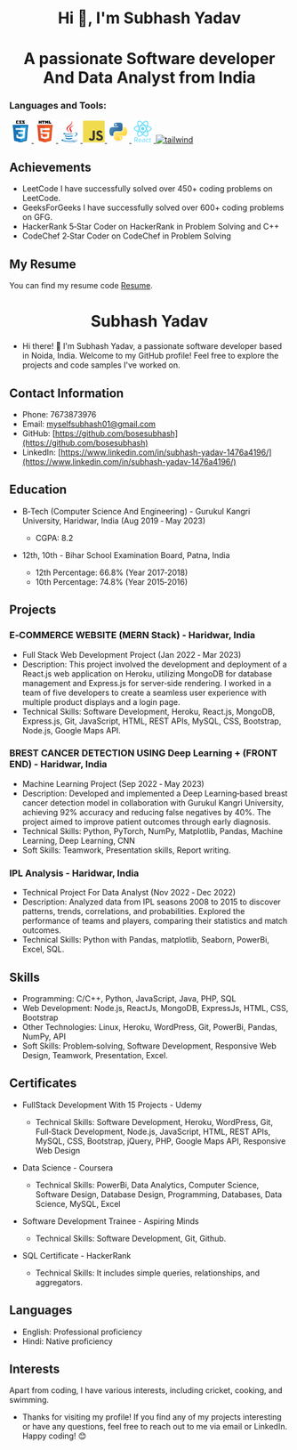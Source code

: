 <h1 align="center" >Hi 👋, I'm Subhash Yadav</h1>

<h1 align="center" >A passionate Software developer And Data Analyst from India</h1>

<!-- 
<h3 align="left">Connect with me:</h3>
<p align="left">
  <a href="https://twitter.com/sarthak31033625" target="_blank">
    <img align="center" src="https://raw.githubusercontent.com/rahuldkjain/github-profile-readme-generator/master/src/images/icons/Social/twitter.svg" alt="sarthak31033625" height="30" width="40" />
  </a>
  <a href="https://linkedin.com/in/sarthak-bhatnagar-197578212" target="_blank">
    <img align="center" src="https://raw.githubusercontent.com/rahuldkjain/github-profile-readme-generator/master/src/images/icons/Social/linked-in-alt.svg" alt="sarthak-bhatnagar-197578212" height="30" width="40" />
  </a>
  <a href="https://codesandbox.com/sarthakw01" target="_blank">
    <img align="center" src="https://raw.githubusercontent.com/rahuldkjain/github-profile-readme-generator/master/src/images/icons/Social/codesandbox.svg" alt="sarthakw01" height="30" width="40" />
  </a>
  <a href="https://instagram.com/sarthakbhatnagar2506" target="_blank">
    <img align="center" src="https://raw.githubusercontent.com/rahuldkjain/github-profile-readme-generator/master/src/images/icons/Social/instagram.svg" alt="sarthakbhatnagar2506" height="30" width="40" />
  </a>
  <a href="https://www.leetcode.com/https://leetcode.com/sarthakw01/" target="_blank">
    <img align="center" src="https://raw.githubusercontent.com/rahuldkjain/github-profile-readme-generator/master/src/images/icons/Social/leet-code.svg" alt="https://leetcode.com/sarthakw01/" height="30" width="40" />
  </a>
  <a href="https://auth.geeksforgeeks.org/user/https://auth.geeksforgeeks.org/user/sarthakbhatnagar999/profile" target="_blank">
    <img align="center" src="https://raw.githubusercontent.com/rahuldkjain/github-profile-readme-generator/master/src/images/icons/Social/geeks-for-geeks.svg" alt="https://auth.geeksforgeeks.org/user/sarthakbhatnagar999/profile" height="30" width="40" />
  </a>
</p>
-->


<h3 align="left">Languages and Tools:</h3>
<p align="left">
  <a href="https://www.w3schools.com/css/" target="_blank" rel="noreferrer">
    <img src="https://raw.githubusercontent.com/devicons/devicon/master/icons/css3/css3-original-wordmark.svg" alt="css3" width="40" height="40"/>
  </a>
  <a href="https://www.w3.org/html/" target="_blank" rel="noreferrer">
    <img src="https://raw.githubusercontent.com/devicons/devicon/master/icons/html5/html5-original-wordmark.svg" alt="html5" width="40" height="40"/>
  </a>
  <a href="https://www.java.com" target="_blank" rel="noreferrer">
    <img src="https://raw.githubusercontent.com/devicons/devicon/master/icons/java/java-original.svg" alt="java" width="40" height="40"/>
  </a>
  <a href="https://developer.mozilla.org/en-US/docs/Web/JavaScript" target="_blank" rel="noreferrer">
    <img src="https://raw.githubusercontent.com/devicons/devicon/master/icons/javascript/javascript-original.svg" alt="javascript" width="40" height="40"/>
  </a>
  <a href="https://www.python.org" target="_blank" rel="noreferrer">
    <img src="https://raw.githubusercontent.com/devicons/devicon/master/icons/python/python-original.svg" alt="python" width="40" height="40"/>
  </a>
  <a href="https://reactjs.org/" target="_blank" rel="noreferrer">
    <img src="https://raw.githubusercontent.com/devicons/devicon/master/icons/react/react-original-wordmark.svg" alt="react" width="40" height="40"/>
  </a>
  <a href="https://tailwindcss.com/" target="_blank" rel="noreferrer">
    <img src="https://www.vectorlogo.zone/logos/tailwindcss/tailwindcss-icon.svg" alt="tailwind" width="40" height="40"/>
  </a>
</p>


## Achievements
-  LeetCode I have successfully solved over 450+ coding problems on LeetCode.<br>
-  GeeksForGeeks I have successfully solved over 600+ coding problems on GFG.<br>
-  HackerRank 5‑Star Coder on HackerRank in Problem Solving and C++<br>
-  CodeChef 2‑Star Coder on CodeChef in Problem Solving

## My Resume

You can find my resume code [Resume](https://drive.google.com/file/d/1xJNpwXQFiZhLWnhLHgZTm2FXN1YZjhlE/view).





<h1 align="center" >Subhash Yadav</h1>

- Hi there! 👋 I'm Subhash Yadav, a passionate software developer based in Noida, India. Welcome to my GitHub profile! Feel free to explore the projects and code samples I've worked on.

## Contact Information
- Phone: 7673873976
- Email: myselfsubhash01@gmail.com
- GitHub: [https://github.com/bosesubhash](https://github.com/bosesubhash)
- LinkedIn: [https://www.linkedin.com/in/subhash-yadav-1476a4196/](https://www.linkedin.com/in/subhash-yadav-1476a4196/)

## Education
- B‑Tech (Computer Science And Engineering) - Gurukul Kangri University, Haridwar, India (Aug 2019 ‑ May 2023)
  - CGPA: 8.2

- 12th, 10th - Bihar School Examination Board, Patna, India
  - 12th Percentage: 66.8% (Year 2017‑2018)
  - 10th Percentage: 74.8% (Year 2015‑2016)

## Projects

### E‑COMMERCE WEBSITE (MERN Stack) - Haridwar, India
- Full Stack Web Development Project (Jan 2022 ‑ Mar 2023)
- Description: This project involved the development and deployment of a React.js web application on Heroku, utilizing MongoDB for database management and Express.js for server‑side rendering. I worked in a team of five developers to create a seamless user experience with multiple product displays and a login page.
- Technical Skills: Software Development, Heroku, React.js, MongoDB, Express.js, Git, JavaScript, HTML, REST APIs, MySQL, CSS, Bootstrap, Node.js, Google Maps API.

### BREST CANCER DETECTION USING Deep Learning + (FRONT END) - Haridwar, India
- Machine Learning Project (Sep 2022 ‑ May 2023)
- Description: Developed and implemented a Deep Learning‑based breast cancer detection model in collaboration with Gurukul Kangri University, achieving 92% accuracy and reducing false negatives by 40%. The project aimed to improve patient outcomes through early diagnosis.
- Technical Skills: Python, PyTorch, NumPy, Matplotlib, Pandas, Machine Learning, Deep Learning, CNN
- Soft Skills: Teamwork, Presentation skills, Report writing.

### IPL Analysis - Haridwar, India
- Technical Project For Data Analyst (Nov 2022 ‑ Dec 2022)
- Description: Analyzed data from IPL seasons 2008 to 2015 to discover patterns, trends, correlations, and probabilities. Explored the performance of teams and players, comparing their statistics and match outcomes.
- Technical Skills: Python with Pandas, matplotlib, Seaborn, PowerBi, Excel, SQL.

## Skills
- Programming: C/C++, Python, JavaScript, Java, PHP, SQL
- Web Development: Node.js, ReactJs, MongoDB, ExpressJs, HTML, CSS, Bootstrap
- Other Technologies: Linux, Heroku, WordPress, Git, PowerBi, Pandas, NumPy, API
- Soft Skills: Problem‑solving, Software Development, Responsive Web Design, Teamwork, Presentation, Excel.

## Certificates
- FullStack Development With 15 Projects - Udemy
  - Technical Skills: Software Development, Heroku, WordPress, Git, Full‑Stack Development, Node.js, JavaScript, HTML, REST APIs, MySQL, CSS, Bootstrap, jQuery, PHP, Google Maps API, Responsive Web Design

- Data Science - Coursera
  - Technical Skills: PowerBi, Data Analytics, Computer Science, Software Design, Database Design, Programming, Databases, Data Science, MySQL, Excel

- Software Development Trainee - Aspiring Minds
  - Technical Skills: Software Development, Git, Github.

- SQL Certificate - HackerRank
  - Technical Skills: It includes simple queries, relationships, and aggregators.

## Languages
- English: Professional proficiency
- Hindi: Native proficiency

## Interests
Apart from coding, I have various interests, including cricket, cooking, and swimming.

- Thanks for visiting my profile! If you find any of my projects interesting or have any questions, feel free to reach out to me via email or LinkedIn. Happy coding! 😊
